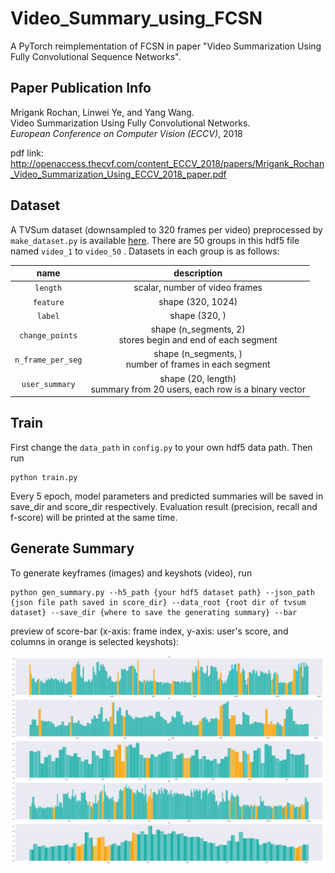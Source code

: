 # Video_Summary_using_FCSN
A PyTorch reimplementation of FCSN in paper "Video Summarization Using Fully Convolutional Sequence Networks".

## Paper Publication Info
Mrigank Rochan, Linwei Ye, and Yang Wang. <br>
Video Summarization Using Fully Convolutional Networks. <br>
*European Conference on Computer Vision (ECCV)*, 2018   

pdf link: http://openaccess.thecvf.com/content_ECCV_2018/papers/Mrigank_Rochan_Video_Summarization_Using_ECCV_2018_paper.pdf

## Dataset

A TVSum dataset (downsampled to 320 frames per video) preprocessed by `make_dataset.py` is available [here](https://drive.google.com/open?id=1BZyUAosqOQeSRhP0HCezC01bwc7A-nJp). There are 50 groups in this hdf5 file named `video_1` to `video_50` . Datasets in each group is as follows:

| name  | description |
| :-------: | :----------------------------: |
| `length`  | scalar, number of video frames |
| `feature` |       shape (320, 1024)        |
|  `label`  |          shape (320, )         |
| `change_points` | shape (n_segments, 2) <br>stores begin and end of each segment |
| `n_frame_per_seg` | shape (n_segments, ) <br>number of frames in each segment |
| `user_summary` | shape (20, length) <br>summary from 20 users, each row is a binary vector |

## Train

First change the `data_path` in `config.py` to your own hdf5 data path. Then run

```shell
python train.py
```

Every 5 epoch, model parameters and predicted summaries will be saved in save_dir and score_dir respectively. Evaluation result (precision, recall and f-score) will be printed at the same time.

## Generate Summary

To generate keyframes (images) and keyshots (video), run

```shell
python gen_summary.py --h5_path {your hdf5 dataset path} --json_path {json file path saved in score_dir} --data_root {root dir of tvsum dataset} --save_dir {where to save the generating summary} --bar
```

preview of score-bar (x-axis: frame index, y-axis: user's score, and columns in orange is selected keyshots):

![](src/Result-bar.png)
